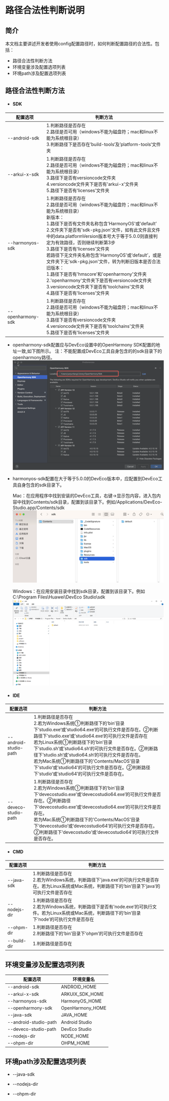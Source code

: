 # 路径合法性判断说明



## 简介

本文档主要讲述开发者使用config配置路径时，如何判断配置路径的合法性。包括：

- 路径合法性判断方法
- 环境变量涉及配置选项列表
- 环境path涉及配置选项列表

## 路径合法性判断方法

- ####  SDK


| 配置选项          | 判断方法                                                     |
| ----------------- | ------------------------------------------------------------ |
| --android-sdk     | 1.判断路径是否存在 <br>2.路径是否可用（windows不能为磁盘符；mac和linux不能为系统根目录） <br/>3.判断路径下是否存在’build-tools‘及’platform-tools‘文件夹 |
| --arkui-x-sdk     | 1.判断路径是否存在<br/>2.路径是否可用（windows不能为磁盘符；mac和linux不能为系统根目录）<br/>3.路径下是否有versioncode文件夹 <br/>4.versioncode文件夹下是否有'arkui-x'文件夹 <br/>5.路径下是否有‘licenses’文件夹 |
| --harmonyos-sdk   | 1.判断路径是否存在 <br/>2.路径是否可用（windows不能为磁盘符；mac和linux不能为系统根目录）<br/>新版本：<br/>1.路径下是否有文件夹名称包含'HarmonyOS'或’default’<br/>2.文件夹下是否有'sdk-pkg.json'文件，如有此文件且文件中的data.platformVersion版本号大于等于5.0.0则直接判定为有效路径，否则继续判断第3步<br/>3.路径下是否有‘licenses’文件夹<br/>若路径下无文件夹名称包含'HarmonyOS'或‘default’，或是文件夹下无'sdk-pkg.json'文件，转为判断旧版本是否合法<br/>旧版本： <br/>1.路径下是否有'hmscore'和'openharmony'文件夹<br/>2.'openharmony'文件夹下是否有versioncode文件夹<br/>3.versioncode文件夹下是否有'toolchains'文件夹<br/>4.路径下是否有‘licenses’文件夹 |
| --openharmony-sdk | 1.判断路径是否存在<br/>2.路径是否可用（windows不能为磁盘符；mac和linux不能为系统根目录）<br/>3.路径下是否有versioncode文件夹<br/>4.versioncode文件夹下是否有'toolchains'文件夹<br/>5.路径下是否有‘licenses’文件夹 |

- openharmony-sdk配置应与DevEco设置中的OpenHarmony SDK配置的地址一致,如下图所示。
注：不能配置成DevEco工具自身包含的的sdk目录下的openharmony路径。
![openharmony-sdk-setting](figures/openharmony-sdk-setting.png)

- harmonyos-sdk配置在大于等于5.0.0的DevEco版本中，应配置到DevEco工具自身包含的sdk目录下。

   Mac：在应用程序中找到安装的DevEco工具，右键->显示包内容，进入包内容中找到Contents/sdk目录，配置到该目录下。例如/Applications/DevEco-Studio.app/Contents/sdk
   ![mac-harmonyOS-setting](figures/mac-harmonyOS-setting.png)

   Windows：在应用安装目录中找到sdk目录，配置到该目录下。例如C:\Program Files\Huawei\DevEco Studio\sdk
   ![windows-harmonyOS-setting](figures/windows-harmonyOS-setting.png)

- ####  IDE


| 配置选项              | 判断方法                                                     |
| --------------------- | ------------------------------------------------------------ |
| --android-studio-path | 1.判断路径是否存在<br/>2.若为Windows系统①判断路径下的‘bin’目录下’studio.exe‘或’studio64.exe‘的可执行文件是否存在。②判断路径下’studio.exe‘或’studio64.exe‘的可执行文件是否存在<br/>若为Linux系统①判断路径下的‘bin’目录下’studio.sh‘或’studio64.sh‘的可执行文件是否存在。②判断路径下’studio.sh‘或’studio64.sh‘的可执行文件是否存在。<br/>若为Mac系统①判断路径下的'Contents/MacOS'目录下’studio‘或’studio64’的可执行文件是否存在。②判断路径下’studio‘或’studio64’的可执行文件是否存在。 |
| --deveco-studio-path  | 1.判断路径是否存在<br/>2.若为Windows系统①判断路径下的‘bin’目录下‘devecostudio.exe’或‘devecostudio64.exe’的可执行文件是否存在。②判断路径下‘devecostudio.exe’或‘devecostudio64.exe’的可执行文件是否存在。<br/>若为Mac系统①判断路径下的'Contents/MacOS'目录下‘devecostudio’或‘devecostudio64’的可执行文件是否存在。②判断路径下‘devecostudio’或‘devecostudio64’的可执行文件是否存在。 |

- ####  CMD


| 配置选项     | 判断方法                                                     |
| ------------ | ------------------------------------------------------------ |
| --java-sdk   | 1.判断路径是否存在<br/>2.若为Windows系统，判断路径下'java.exe’的可执行文件是否存在。若为Linux系统或Mac系统，判断路径下的‘bin’目录下‘java’的可执行文件是否存在 |
| --nodejs-dir | 1.判断路径是否存在<br/>2.若为Windows系统，判断路径下是否有'node.exe’的可执行文件。若为Linux系统或Mac系统，判断路径下的‘bin’目录下‘node’的可执行文件是否存在 |
| --ohpm-dir   | 1.判断路径是否存在<br/>2.判断路径下的‘bin’目录下‘ohpm’的可执行文件是否存在 |
| --build-dir  | 1.判断路径是否存在                                           |

## 环境变量涉及配置选项列表

| 配置选项              | 环境变量名       |
| --------------------- | ---------------- |
| --android-sdk         | ANDROID_HOME     |
| --arkui-x-sdk         | ARKUIX_SDK_HOME  |
| --harmonyos-sdk       | HarmonyOS_HOME   |
| --openharmony-sdk     | OpenHarmony_HOME |
| --java-sdk            | JAVA_HOME        |
| --android-studio-path | Android Studio   |
| --deveco-studio-path  | DevEco Studio    |
| --nodejs-dir          | NODE_HOME        |
| --ohpm-dir            | OHPM_HOME        |

## 环境path涉及配置选项列表

- --java-sdk

- --nodejs-dir

- --ohpm-dir
